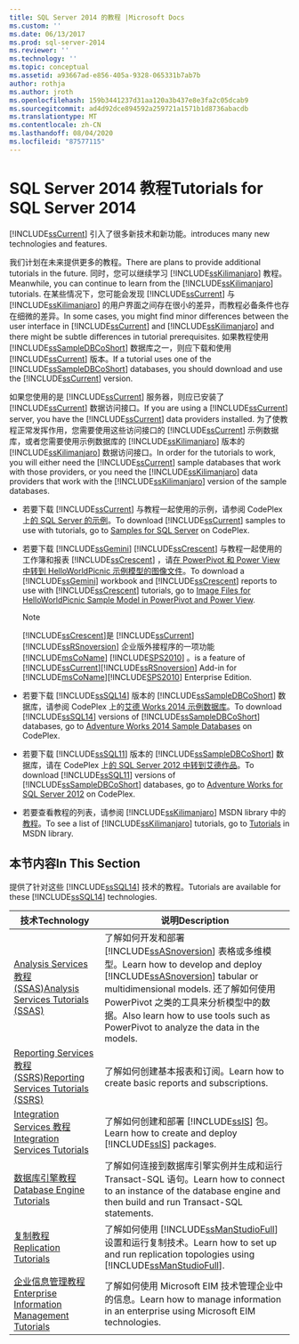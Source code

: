 ```yaml
---
title: SQL Server 2014 的教程 |Microsoft Docs
ms.custom: ''
ms.date: 06/13/2017
ms.prod: sql-server-2014
ms.reviewer: ''
ms.technology: ''
ms.topic: conceptual
ms.assetid: a93667ad-e856-405a-9328-065331b7ab7b
author: rothja
ms.author: jroth
ms.openlocfilehash: 159b3441237d31aa120a3b437e8e3fa2c05dcab9
ms.sourcegitcommit: ad4d92dce894592a259721a1571b1d8736abacdb
ms.translationtype: MT
ms.contentlocale: zh-CN
ms.lasthandoff: 08/04/2020
ms.locfileid: "87577115"
---
```

# <a name="tutorials-for-sql-server-2014"></a><span data-ttu-id="7405f-102">SQL Server 2014 教程</span><span class="sxs-lookup"><span data-stu-id="7405f-102">Tutorials for SQL Server 2014</span></span>
  [!INCLUDE[ssCurrent](../includes/sscurrent-md.md)] <span data-ttu-id="7405f-103">引入了很多新技术和新功能。</span><span class="sxs-lookup"><span data-stu-id="7405f-103">introduces many new technologies and features.</span></span>  
  
 <span data-ttu-id="7405f-104">我们计划在未来提供更多的教程。</span><span class="sxs-lookup"><span data-stu-id="7405f-104">There are plans to provide additional tutorials in the future.</span></span> <span data-ttu-id="7405f-105">同时，您可以继续学习 [!INCLUDE[ssKilimanjaro](../includes/sskilimanjaro-md.md)] 教程。</span><span class="sxs-lookup"><span data-stu-id="7405f-105">Meanwhile, you can continue to learn from the [!INCLUDE[ssKilimanjaro](../includes/sskilimanjaro-md.md)] tutorials.</span></span> <span data-ttu-id="7405f-106">在某些情况下，您可能会发现 [!INCLUDE[ssCurrent](../includes/sscurrent-md.md)] 与 [!INCLUDE[ssKilimanjaro](../includes/sskilimanjaro-md.md)] 的用户界面之间存在很小的差异，而教程必备条件也存在细微的差异。</span><span class="sxs-lookup"><span data-stu-id="7405f-106">In some cases, you might find minor differences between the user interface in [!INCLUDE[ssCurrent](../includes/sscurrent-md.md)] and [!INCLUDE[ssKilimanjaro](../includes/sskilimanjaro-md.md)] and there might be subtle differences in tutorial prerequisites.</span></span> <span data-ttu-id="7405f-107">如果教程使用 [!INCLUDE[ssSampleDBCoShort](../includes/sssampledbcoshort-md.md)] 数据库之一，则应下载和使用 [!INCLUDE[ssCurrent](../includes/sscurrent-md.md)] 版本。</span><span class="sxs-lookup"><span data-stu-id="7405f-107">If a tutorial uses one of the [!INCLUDE[ssSampleDBCoShort](../includes/sssampledbcoshort-md.md)] databases, you should download and use the [!INCLUDE[ssCurrent](../includes/sscurrent-md.md)] version.</span></span>  
  
 <span data-ttu-id="7405f-108">如果您使用的是 [!INCLUDE[ssCurrent](../includes/sscurrent-md.md)] 服务器，则应已安装了 [!INCLUDE[ssCurrent](../includes/sscurrent-md.md)] 数据访问接口。</span><span class="sxs-lookup"><span data-stu-id="7405f-108">If you are using a [!INCLUDE[ssCurrent](../includes/sscurrent-md.md)] server, you have the [!INCLUDE[ssCurrent](../includes/sscurrent-md.md)] data providers installed.</span></span> <span data-ttu-id="7405f-109">为了使教程正常发挥作用，您需要使用这些访问接口的 [!INCLUDE[ssCurrent](../includes/sscurrent-md.md)] 示例数据库，或者您需要使用示例数据库的 [!INCLUDE[ssKilimanjaro](../includes/sskilimanjaro-md.md)] 版本的 [!INCLUDE[ssKilimanjaro](../includes/sskilimanjaro-md.md)] 数据访问接口。</span><span class="sxs-lookup"><span data-stu-id="7405f-109">In order for the tutorials to work, you will either need the [!INCLUDE[ssCurrent](../includes/sscurrent-md.md)] sample databases that work with those providers, or you need the [!INCLUDE[ssKilimanjaro](../includes/sskilimanjaro-md.md)] data providers that work with the [!INCLUDE[ssKilimanjaro](../includes/sskilimanjaro-md.md)] version of the sample databases.</span></span>  
  
-   <span data-ttu-id="7405f-110">若要下载 [!INCLUDE[ssCurrent](../includes/sscurrent-md.md)] 与教程一起使用的示例，请参阅 CodePlex 上[的 SQL Server 的示例](https://social.technet.microsoft.com/wiki/contents/articles/3735.sql-server-samples-readme.aspx#About_Crescent_Sample_Images)。</span><span class="sxs-lookup"><span data-stu-id="7405f-110">To download [!INCLUDE[ssCurrent](../includes/sscurrent-md.md)] samples to use with tutorials, go to [Samples for SQL Server](https://social.technet.microsoft.com/wiki/contents/articles/3735.sql-server-samples-readme.aspx#About_Crescent_Sample_Images) on CodePlex.</span></span>  
  
-   <span data-ttu-id="7405f-111">若要下载 [!INCLUDE[ssGemini](../includes/ssgemini-md.md)] [!INCLUDE[ssCrescent](../includes/sscrescent-md.md)] 与教程一起使用的工作簿和报表 [!INCLUDE[ssCrescent](../includes/sscrescent-md.md)] ，请[在 PowerPivot 和 Power View 中转到 HelloWorldPicnic 示例模型的图像文件](https://www.microsoft.com/download/details.aspx?id=26719)。</span><span class="sxs-lookup"><span data-stu-id="7405f-111">To download a [!INCLUDE[ssGemini](../includes/ssgemini-md.md)] workbook and [!INCLUDE[ssCrescent](../includes/sscrescent-md.md)] reports to use with [!INCLUDE[ssCrescent](../includes/sscrescent-md.md)] tutorials, go to [Image Files for HelloWorldPicnic Sample Model in PowerPivot and Power View](https://www.microsoft.com/download/details.aspx?id=26719).</span></span>  
  
    > [!NOTE]  
    >  [!INCLUDE[ssCrescent](../includes/sscrescent-md.md)]<span data-ttu-id="7405f-112">是 [!INCLUDE[ssCurrent](../includes/sscurrent-md.md)] [!INCLUDE[ssRSnoversion](../includes/ssrsnoversion-md.md)] 企业版外接程序的一项功能 [!INCLUDE[msCoName](../includes/msconame-md.md)] [!INCLUDE[SPS2010](../includes/sps2010-md.md)] 。</span><span class="sxs-lookup"><span data-stu-id="7405f-112">is a feature of [!INCLUDE[ssCurrent](../includes/sscurrent-md.md)][!INCLUDE[ssRSnoversion](../includes/ssrsnoversion-md.md)] Add-in for [!INCLUDE[msCoName](../includes/msconame-md.md)][!INCLUDE[SPS2010](../includes/sps2010-md.md)] Enterprise Edition.</span></span>  
  
-   <span data-ttu-id="7405f-113">若要下载 [!INCLUDE[ssSQL14](../includes/sssql14-md.md)] 版本的 [!INCLUDE[ssSampleDBCoShort](../includes/sssampledbcoshort-md.md)] 数据库，请参阅 CodePlex 上的[艾德 Works 2014 示例数据库](https://msftdbprodsamples.codeplex.com/releases/view/125550)。</span><span class="sxs-lookup"><span data-stu-id="7405f-113">To download [!INCLUDE[ssSQL14](../includes/sssql14-md.md)] versions of [!INCLUDE[ssSampleDBCoShort](../includes/sssampledbcoshort-md.md)] databases, go to [Adventure Works 2014 Sample Databases](https://msftdbprodsamples.codeplex.com/releases/view/125550) on CodePlex.</span></span>  
  
-   <span data-ttu-id="7405f-114">若要下载 [!INCLUDE[ssSQL11](../includes/sssql11-md.md)] 版本的 [!INCLUDE[ssSampleDBCoShort](../includes/sssampledbcoshort-md.md)] 数据库，请在 CodePlex 上[的 SQL Server 2012 中转到艾德作品](https://msftdbprodsamples.codeplex.com/releases/view/55330)。</span><span class="sxs-lookup"><span data-stu-id="7405f-114">To download [!INCLUDE[ssSQL11](../includes/sssql11-md.md)] versions of [!INCLUDE[ssSampleDBCoShort](../includes/sssampledbcoshort-md.md)] databases, go to [Adventure Works for SQL Server 2012](https://msftdbprodsamples.codeplex.com/releases/view/55330) on CodePlex.</span></span>  
  
-   <span data-ttu-id="7405f-115">若要查看教程的列表，请参阅 [!INCLUDE[ssKilimanjaro](../includes/sskilimanjaro-md.md)] MSDN library 中的[教程](https://msdn.microsoft.com/library/ms167593.aspx)。</span><span class="sxs-lookup"><span data-stu-id="7405f-115">To see a list of [!INCLUDE[ssKilimanjaro](../includes/sskilimanjaro-md.md)] tutorials, go to [Tutorials](https://msdn.microsoft.com/library/ms167593.aspx) in MSDN library.</span></span>  
  
## <a name="in-this-section"></a><span data-ttu-id="7405f-116">本节内容</span><span class="sxs-lookup"><span data-stu-id="7405f-116">In This Section</span></span>  
 <span data-ttu-id="7405f-117">提供了针对这些 [!INCLUDE[ssSQL14](../includes/sssql14-md.md)] 技术的教程。</span><span class="sxs-lookup"><span data-stu-id="7405f-117">Tutorials are available for these [!INCLUDE[ssSQL14](../includes/sssql14-md.md)] technologies.</span></span>  
  
|<span data-ttu-id="7405f-118">技术</span><span class="sxs-lookup"><span data-stu-id="7405f-118">Technology</span></span>|<span data-ttu-id="7405f-119">说明</span><span class="sxs-lookup"><span data-stu-id="7405f-119">Description</span></span>|  
|----------------|-----------------|  
|[<span data-ttu-id="7405f-120">Analysis Services 教程 (SSAS)</span><span class="sxs-lookup"><span data-stu-id="7405f-120">Analysis Services Tutorials &#40;SSAS&#41;</span></span>](https://docs.microsoft.com/analysis-services/analysis-services-tutorials-ssas)|<span data-ttu-id="7405f-121">了解如何开发和部署 [!INCLUDE[ssASnoversion](../includes/ssasnoversion-md.md)] 表格或多维模型。</span><span class="sxs-lookup"><span data-stu-id="7405f-121">Learn how to develop and deploy [!INCLUDE[ssASnoversion](../includes/ssasnoversion-md.md)] tabular or multidimensional models.</span></span> <span data-ttu-id="7405f-122">还了解如何使用 PowerPivot 之类的工具来分析模型中的数据。</span><span class="sxs-lookup"><span data-stu-id="7405f-122">Also learn how to use tools such as PowerPivot to analyze the data in the models.</span></span>|  
|[<span data-ttu-id="7405f-123">Reporting Services 教程 (SSRS)</span><span class="sxs-lookup"><span data-stu-id="7405f-123">Reporting Services Tutorials &#40;SSRS&#41;</span></span>](../reporting-services/reporting-services-tutorials-ssrs.md)|<span data-ttu-id="7405f-124">了解如何创建基本报表和订阅。</span><span class="sxs-lookup"><span data-stu-id="7405f-124">Learn how to create basic reports and subscriptions.</span></span>|  
|[<span data-ttu-id="7405f-125">Integration Services 教程</span><span class="sxs-lookup"><span data-stu-id="7405f-125">Integration Services Tutorials</span></span>](../integration-services/integration-services-tutorials.md)|<span data-ttu-id="7405f-126">了解如何创建和部署 [!INCLUDE[ssIS](../includes/ssis-md.md)] 包。</span><span class="sxs-lookup"><span data-stu-id="7405f-126">Learn how to create and deploy [!INCLUDE[ssIS](../includes/ssis-md.md)] packages.</span></span>|  
|[<span data-ttu-id="7405f-127">数据库引擎教程</span><span class="sxs-lookup"><span data-stu-id="7405f-127">Database Engine Tutorials</span></span>](../relational-databases/database-engine-tutorials.md)|<span data-ttu-id="7405f-128">了解如何连接到数据库引擎实例并生成和运行 Transact-SQL 语句。</span><span class="sxs-lookup"><span data-stu-id="7405f-128">Learn how to connect to an instance of the database engine and then build and run Transact-SQL statements.</span></span>|  
|[<span data-ttu-id="7405f-129">复制教程</span><span class="sxs-lookup"><span data-stu-id="7405f-129">Replication Tutorials</span></span>](../relational-databases/replication/replication-tutorials.md)|<span data-ttu-id="7405f-130">了解如何使用 [!INCLUDE[ssManStudioFull](../includes/ssmanstudiofull-md.md)]设置和运行复制技术。</span><span class="sxs-lookup"><span data-stu-id="7405f-130">Learn how to set up and run replication topologies using [!INCLUDE[ssManStudioFull](../includes/ssmanstudiofull-md.md)].</span></span>|  
|[<span data-ttu-id="7405f-131">企业信息管理教程</span><span class="sxs-lookup"><span data-stu-id="7405f-131">Enterprise Information Management Tutorials</span></span>](../../2014/tutorials/enterprise-information-management-tutorials.md)|<span data-ttu-id="7405f-132">了解如何使用 Microsoft EIM 技术管理企业中的信息。</span><span class="sxs-lookup"><span data-stu-id="7405f-132">Learn how to manage information in an enterprise using Microsoft EIM technologies.</span></span>|  
  
